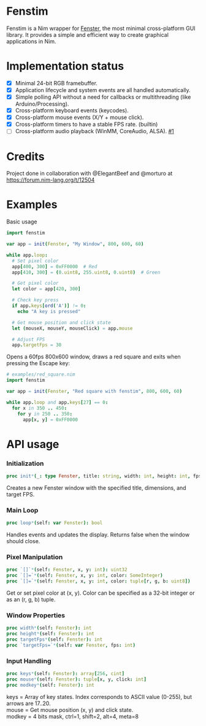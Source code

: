 # Fenstim
Fenstim is a Nim wrapper for [Fenster](https://github.com/zserge/fenster), the most minimal cross-platform GUI library. It provides a simple and efficient way to create graphical applications in Nim.

# Implementation status
- [x] Minimal 24-bit RGB framebuffer.
- [x] Application lifecycle and system events are all handled automatically.
- [x] Simple polling API without a need for callbacks or multithreading (like Arduino/Processing).
- [x] Cross-platform keyboard events (keycodes).
- [x] Cross-platform mouse events (X/Y + mouse click).
- [x] Cross-platform timers to have a stable FPS rate. (builtin)
- [ ] Cross-platform audio playback (WinMM, CoreAudio, ALSA). [#1](https://github.com/CardealRusso/fenstim/issues/1)

# Credits
Project done in collaboration with @ElegantBeef and @morturo at https://forum.nim-lang.org/t/12504

# Examples
Basic usage
```nim
import fenstim

var app = init(Fenster, "My Window", 800, 600, 60)

while app.loop:
  # Set pixel color
  app[400, 300] = 0xFF0000  # Red
  app[410, 300] = (0.uint8, 255.uint8, 0.uint8)  # Green

  # Get pixel color
  let color = app[420, 300]

  # Check key press
  if app.keys[ord('A')] != 0:
    echo "A key is pressed"

  # Get mouse position and click state
  let (mouseX, mouseY, mouseClick) = app.mouse

  # Adjust FPS
  app.targetFps = 30
```

Opens a 60fps 800x600 window, draws a red square and exits when pressing the Escape key:

```nim
# examples/red_square.nim
import fenstim

var app = init(Fenster, "Red square with fenstim", 800, 600, 60)

while app.loop and app.keys[27] == 0:
  for x in 350 .. 450:
    for y in 250 .. 350:
      app[x, y] = 0xFF0000
```

# API usage
### Initialization
```nim
proc init*(_: type Fenster, title: string, width: int, height: int, fps: int = 60): Fenster
```  
Creates a new Fenster window with the specified title, dimensions, and target FPS.

### Main Loop
```nim
proc loop*(self: var Fenster): bool
```
Handles events and updates the display. Returns false when the window should close.

### Pixel Manipulation
```nim
proc `[]`*(self: Fenster, x, y: int): uint32
proc `[]=`*(self: Fenster, x, y: int, color: SomeInteger)
proc `[]=`*(self: Fenster, x, y: int, color: tuple[r, g, b: uint8])
```
Get or set pixel color at (x, y). Color can be specified as a 32-bit integer or as an (r, g, b) tuple.

### Window Properties
```nim
proc width*(self: Fenster): int
proc height*(self: Fenster): int
proc targetFps*(self: Fenster): int
proc `targetFps=`*(self: var Fenster, fps: int)
```

### Input Handling
```nim
proc keys*(self: Fenster): array[256, cint]
proc mouse*(self: Fenster): tuple[x, y, click: int]
proc modkey*(self: Fenster): int
```
keys = Array of key states. Index corresponds to ASCII value (0-255), but arrows are 17..20.  
mouse = Get mouse position (x, y) and click state.  
modkey = 4 bits mask, ctrl=1, shift=2, alt=4, meta=8
